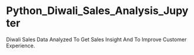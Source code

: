 # Python_Diwali_Sales_Analysis_Jupyter
Diwali Sales Data Analyzed To Get Sales Insight And To Improve Customer Experience.

